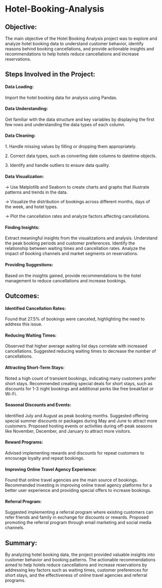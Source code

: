 # Hotel-Booking-Analysis
<h2>Objective:</h2>
The main objective of the Hotel Booking Analysis project was to explore and analyze hotel booking data to understand customer behavior, identify reasons behind booking cancellations, and provide actionable insights and recommendations to help hotels reduce cancellations and increase reservations.

<h2>Steps Involved in the Project:</h2>
<h4>Data Loading:</h4>
Import the hotel booking data for analysis using Pandas.

<h4>Data Understanding:</h4>
Get familiar with the data structure and key variables by displaying the first few rows and understanding the data types of each column.

<h4>Data Cleaning:</h4>
<p>1. Handle missing values by filling or dropping them appropriately.</p>
<p>2. Correct data types, such as converting date columns to datetime objects.</p>
<p>3. Identify and handle outliers to ensure data quality.</p>

<h4>Data Visualization:</h4>
<p>-> Use Matplotlib and Seaborn to create charts and graphs that illustrate patterns and trends in the data.</p>
<p>-> Visualize the distribution of bookings across different months, days of the week, and hotel types.</p>
<p>-> Plot the cancellation rates and analyze factors affecting cancellations.</p>

<h4>Finding Insights:</h4>
Extract meaningful insights from the visualizations and analysis.
Understand the peak booking periods and customer preferences.
Identify the relationship between waiting times and cancellation rates.
Analyze the impact of booking channels and market segments on reservations.

<h4>Providing Suggestions:</h4>
Based on the insights gained, provide recommendations to the hotel management to reduce cancellations and increase bookings.

<h2>Outcomes:</h2>
<h4>Identified Cancellation Rates:</h4>
Found that 27.5% of bookings were canceled, highlighting the need to address this issue.

<h4>Reducing Waiting Times:</h4>
Observed that higher average waiting list days correlate with increased cancellations.
Suggested reducing waiting times to decrease the number of cancellations.

<h4>Attracting Short-Term Stays:</h4>
Noted a high count of transient bookings, indicating many customers prefer short stays.
Recommended creating special deals for short stays, such as discounts for 1-3 night bookings and additional perks like free breakfast or Wi-Fi.

<h4>Seasonal Discounts and Events:</h4>
Identified July and August as peak booking months.
Suggested offering special summer discounts or packages during May and June to attract more customers.
Proposed hosting events or activities during off-peak seasons like November, December, and January to attract more visitors.

<h4>Reward Programs:</h4>
Advised implementing rewards and discounts for repeat customers to encourage loyalty and repeat bookings.

<h4>Improving Online Travel Agency Experience:</h4>
Found that online travel agencies are the main source of bookings.
Recommended investing in improving online travel agency platforms for a better user experience and providing special offers to increase bookings.

<h4>Referral Program:</h4>
Suggested implementing a referral program where existing customers can refer friends and family in exchange for discounts or rewards.
Proposed promoting the referral program through email marketing and social media channels.

<h2>Summary:</h2>
By analyzing hotel booking data, the project provided valuable insights into customer behavior and booking patterns. The actionable recommendations aimed to help hotels reduce cancellations and increase reservations by addressing key factors such as waiting times, customer preferences for short stays, and the effectiveness of online travel agencies and referral programs.
